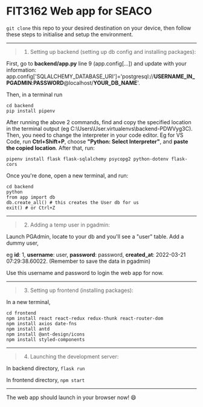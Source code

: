 # FIT3162 Web app for SEACO


`git clone` this repo to your desired destination on your device, then follow these steps to initialise and setup the environment. 

<hr>

> 1. Setting up backend (setting up db config and installing packages):  

First, go to **backend/app.py** line 9 (app.config[...]) and update with your information:  
app.config['SQLALCHEMY_DATABASE_URI']='postgresql://**USERNAME_IN_PGADMIN**:**PASSWORD**@localhost/**YOUR_DB_NAME**'.

Then, in a terminal run 
```
cd backend
pip install pipenv 
```
After running the above 2 commands, find and copy the specified location in the terminal output (eg  C:\Users\User\.virtualenvs\backend-PDWVyg3C). Then, you need to change the interpreter in your code editor. Eg for VS Code, run  **Ctrl+Shift+P**, choose **"Python: Select Interpreter"**, and **paste the copied location**. After that, run:
```
pipenv install flask flask-sqlalchemy psycopg2 python-dotenv flask-cors
```

Once you're done, open a new terminal, and run:
```
cd backend
python
from app import db
db.create_all() # this creates the User db for us 
exit() # or Ctrl+Z 
```
<hr>

> 2. Adding a temp user in pgadmin:

Launch PGAdmin, locate to your db and you'll see a "user" table. Add a dummy user,

eg **id**: 1, **username**: user, **password**: password, **created_at**: 2022-03-21 07:29:38.60022. (Remember to save the data in pgadmin)

Use this username and password to login the web app for now.


<hr>

> 3. Setting up frontend (installing packages):

In a new terminal,  
```
cd frontend
npm install react react-redux redux-thunk react-router-dom
npm install axios date-fns
npm install antd 
npm install @ant-design/icons
npm install styled-components
```
<hr>

> 4. Launching the development server:

In backend directory, `flask run`

In frontend directory, `npm start`

<hr>
The web app should launch in your browser now! 😄